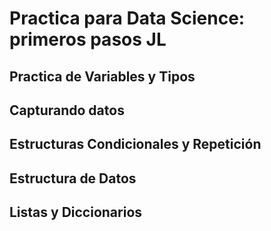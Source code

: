 # Practica para Data Science: primeros pasos JL

## Practica de Variables y Tipos

## Capturando datos

## Estructuras Condicionales y Repetición

## Estructura de Datos

## Listas y Diccionarios
